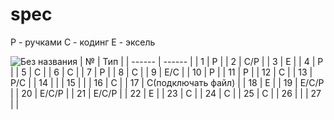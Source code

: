 # spec
P - ручками
C - кодинг
E - эксель

![Без названия](https://github.com/OlegAnanin/spec/assets/145833454/624d7d80-689a-4509-858e-13442be4098e)
| № | Тип |
| ------ | ------ |
| 1 | Р |
| 2 | С/Р |
| 3 | E |
| 4 | P |
| 5 | C |
| 6 | C |
| 7 | P |
| 8 | C |
| 9 | E/C |
| 10 | Р |
| 11 | Р |
| 12 | C |
| 13 | P/C |
| 14 |  |
| 15 |  |
| 16 | C |
| 17 | C(подключать файл) |
| 18 | E |
| 19 | E/C/P |
| 20 | E/C/P |
| 21 | E/C/P |
| 22 | E |
| 23 | C |
| 24 | C |
| 25 | C |
| 26 |  |
| 27 |  |
